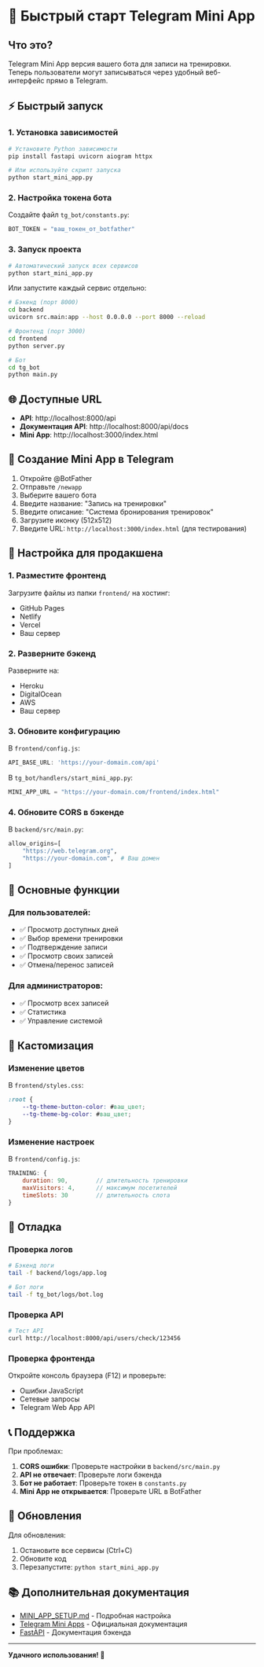# 🚀 Быстрый старт Telegram Mini App

## Что это?

Telegram Mini App версия вашего бота для записи на тренировки. Теперь пользователи могут записываться через удобный веб-интерфейс прямо в Telegram.

## ⚡ Быстрый запуск

### 1. Установка зависимостей

```bash
# Установите Python зависимости
pip install fastapi uvicorn aiogram httpx

# Или используйте скрипт запуска
python start_mini_app.py
```

### 2. Настройка токена бота

Создайте файл `tg_bot/constants.py`:

```python
BOT_TOKEN = "ваш_токен_от_botfather"
```

### 3. Запуск проекта

```bash
# Автоматический запуск всех сервисов
python start_mini_app.py
```

Или запустите каждый сервис отдельно:

```bash
# Бэкенд (порт 8000)
cd backend
uvicorn src.main:app --host 0.0.0.0 --port 8000 --reload

# Фронтенд (порт 3000)
cd frontend
python server.py

# Бот
cd tg_bot
python main.py
```

## 🌐 Доступные URL

- **API**: http://localhost:8000/api
- **Документация API**: http://localhost:8000/api/docs
- **Mini App**: http://localhost:3000/index.html

## 📱 Создание Mini App в Telegram

1. Откройте @BotFather
2. Отправьте `/newapp`
3. Выберите вашего бота
4. Введите название: "Запись на тренировки"
5. Введите описание: "Система бронирования тренировок"
6. Загрузите иконку (512x512)
7. Введите URL: `http://localhost:3000/index.html` (для тестирования)

## 🔧 Настройка для продакшена

### 1. Разместите фронтенд

Загрузите файлы из папки `frontend/` на хостинг:
- GitHub Pages
- Netlify
- Vercel
- Ваш сервер

### 2. Разверните бэкенд

Разверните на:
- Heroku
- DigitalOcean
- AWS
- Ваш сервер

### 3. Обновите конфигурацию

В `frontend/config.js`:
```javascript
API_BASE_URL: 'https://your-domain.com/api'
```

В `tg_bot/handlers/start_mini_app.py`:
```python
MINI_APP_URL = "https://your-domain.com/frontend/index.html"
```

### 4. Обновите CORS в бэкенде

В `backend/src/main.py`:
```python
allow_origins=[
    "https://web.telegram.org",
    "https://your-domain.com",  # Ваш домен
]
```

## 🎯 Основные функции

### Для пользователей:
- ✅ Просмотр доступных дней
- ✅ Выбор времени тренировки
- ✅ Подтверждение записи
- ✅ Просмотр своих записей
- ✅ Отмена/перенос записей

### Для администраторов:
- ✅ Просмотр всех записей
- ✅ Статистика
- ✅ Управление системой

## 🎨 Кастомизация

### Изменение цветов

В `frontend/styles.css`:
```css
:root {
    --tg-theme-button-color: #ваш_цвет;
    --tg-theme-bg-color: #ваш_цвет;
}
```

### Изменение настроек

В `frontend/config.js`:
```javascript
TRAINING: {
    duration: 90,        // длительность тренировки
    maxVisitors: 4,      // максимум посетителей
    timeSlots: 30        // длительность слота
}
```

## 🐛 Отладка

### Проверка логов

```bash
# Бэкенд логи
tail -f backend/logs/app.log

# Бот логи
tail -f tg_bot/logs/bot.log
```

### Проверка API

```bash
# Тест API
curl http://localhost:8000/api/users/check/123456
```

### Проверка фронтенда

Откройте консоль браузера (F12) и проверьте:
- Ошибки JavaScript
- Сетевые запросы
- Telegram Web App API

## 📞 Поддержка

При проблемах:

1. **CORS ошибки**: Проверьте настройки в `backend/src/main.py`
2. **API не отвечает**: Проверьте логи бэкенда
3. **Бот не работает**: Проверьте токен в `constants.py`
4. **Mini App не открывается**: Проверьте URL в BotFather

## 🔄 Обновления

Для обновления:

1. Остановите все сервисы (Ctrl+C)
2. Обновите код
3. Перезапустите: `python start_mini_app.py`

## 📚 Дополнительная документация

- [MINI_APP_SETUP.md](MINI_APP_SETUP.md) - Подробная настройка
- [Telegram Mini Apps](https://core.telegram.org/bots/webapps) - Официальная документация
- [FastAPI](https://fastapi.tiangolo.com/) - Документация бэкенда

---

**Удачного использования! 🎯** 